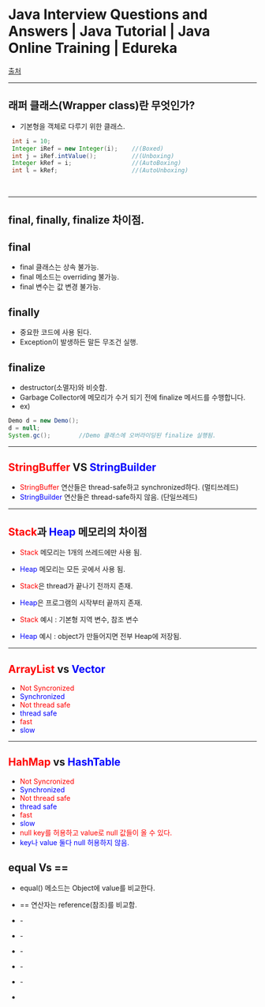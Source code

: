 # Java Interview Questions and Answers | Java Tutorial | Java Online Training | Edureka
[출처](https://youtu.be/oYXivKMSEqM) 
<hr>

## 래퍼 클래스(Wrapper class)란 무엇인가?
 - 기본형을 객체로 다루기 위한 클래스.
 ``` java
  int i = 10;
  Integer iRef = new Integer(i);    //(Boxed)
  int j = iRef.intValue();          //(Unboxing)
  Integer kRef = i;                 //(AutoBoxing)
  int l = kRef;                     //(AutoUnboxing)

 ```
<br>
<hr>

## final, finally, finalize 차이점.

## final
 - final 클래스는 상속 불가능.
 - final 메소드는 overriding 불가능.
 - final 변수는 값 변경 불가능.

## finally
 - 중요한 코드에 사용 된다.
 - Exception이 발생하든 말든 무조건 실행.

## finalize
 - destructor(소멸자)와 비슷함.
 - Garbage Collector에 메모리가 수거 되기 전에 finalize 메서드를 수행합니다.
 - ex) 
 ``` java 
Demo d = new Demo();
d = null;
System.gc();        //Demo 클래스에 오버라이딩된 finalize 실행됨.
 ```

<hr>

## <span style="color : red;">StringBuffer</span> VS <span style="color :blue;">StringBuilder</span>

 - <span style="color : red;">StringBuffer</span> 연산들은 thread-safe하고 synchronized하다. (멀티쓰레드)
 - <span style="color : blue;">StringBuilder</span> 연산들은 thread-safe하지 않음. (단일쓰레드)

 <hr>

 ## <span style="color :red;">Stack</span>과 <span style="color : blue;">Heap</span> 메모리의 차이점
 - <span style="color : red;">Stack</span> 메모리는 1개의 쓰레드에만 사용 됨.
 - <span style="color : blue;">Heap</span> 메모리는 모든 곳에서 사용 됨.
 - <span style="color : red;">Stack</span>은 thread가 끝나기 전까지 존재.
 - <span style="color : blue;">Heap</span>은 프로그램의 시작부터 끝까지 존재.

 - <span style="color : red;">Stack</span> 예시 : 기본형 지역 변수, 참조 변수
 - <span style="color : blue;">Heap</span> 예시 : object가 만들어지면 전부 Heap에 저장됨.

 <hr>

 ## <span style="color : red;">ArrayList</span> vs <span style="color : blue;">Vector</span>
  - <span style="color : red;">Not Syncronized</span>
  - <span style="color : blue;">Synchronized</span>
  - <span style="color : red;">Not thread safe</span>
  - <span style="color : blue;">thread safe</span>
  - <span style="color : red;">fast</span>
  - <span style="color : blue;">slow</span>

<hr>

## <span style="color : red;">HahMap</span> vs <span style="color : blue;">HashTable</span>
  - <span style="color : red;">Not Syncronized</span>
  - <span style="color : blue;">Synchronized</span>
  - <span style="color : red;">Not thread safe</span>
  - <span style="color : blue;">thread safe</span>
  - <span style="color : red;">fast</span>
  - <span style="color : blue;">slow</span>
  - <span style="color : red;">null key를 허용하고 value로 null 값들이 올 수 있다.</span>
  - <span style="color : blue;">key나 value 둘다 null 허용하지 않음.</span>

## equal Vs ==
 - equal() 메소드는 Object에 value를 비교한다.
 - == 연산자는 reference(참조)를 비교함.

  - <span style="color : blue;"></span>- <span style="color : red;"></span>
  - <span style="color : blue;"></span>- <span style="color : red;"></span>
  - <span style="color : blue;"></span>- <span style="color : red;"></span>
  - <span style="color : blue;"></span>- <span style="color : red;"></span>
  - <span style="color : blue;"></span>- <span style="color : red;"></span>
  - <span style="color : blue;"></span>
